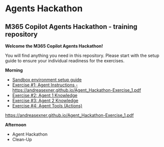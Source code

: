 # Agents Hackathon

## M365 Copilot Agents Hackathon - training repository

**Welcome the M365 Copilot Agents Hackathon!**

You will find anything you need in this repository. Please start with the setup guide to ensure your individual readiness for the exercises. 

**Morning**

+ [Sandbox environment setup guide](<Setup/Sandbox environment setup guide.md>)
+ <a href="https://andreasexner.github.io/Agent_Hackathon-Exercise_1.pdf" target="_blank" rel="noopener noreferrer">Exercise #1: Agent Instructions - https://andreasexner.github.io/Agent_Hackathon-Exercise_1.pdf</a>
+ [Exercise #2: Agent 1 Knowledge](UseCaseLibrary/Umsatzsteuer-Assistent-Web/README.md)
+ [Exercise #3: Agent 2 Knowledge](UseCaseLibrary/Mitarbeiter-Handbuch/README.md)
+ [Exercise #4: Agent Tools (Actions)](UseCaseLibrary/Urlaubsassistent/README.md)


https://andreasexner.github.io/Agent_Hackathon-Exercise_1.pdf

**Afternoon**

+ Agent Hackathon
+ Clean-Up